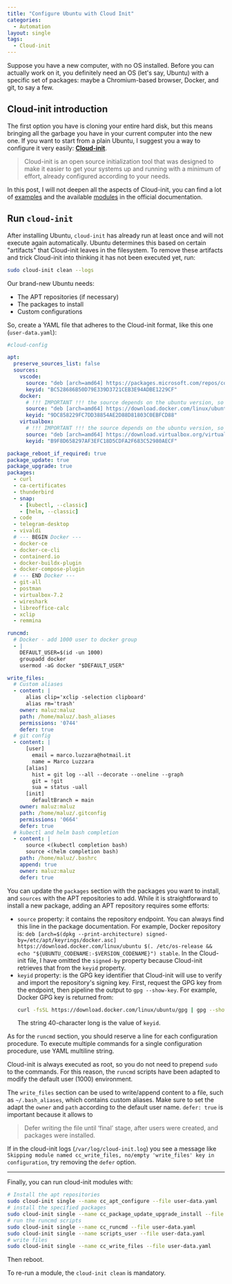 ```yaml
---
title: "Configure Ubuntu with Cloud Init"
categories:
  - Automation
layout: single
tags:
  - Cloud-init
---
```


Suppose you have a new computer, with no OS installed. Before you can actually work on it, you definitely need an OS (let's say, Ubuntu) with a specific set of packages: maybe a Chromium-based browser, Docker, and git, to say a few.

## Cloud-init introduction

The first option you have is cloning your entire hard disk, but this means bringing all the garbage you have in your current computer into the new one. If you want to start from a plain Ubuntu, I suggest you a way to configure it very easily: [**Cloud-init**](https://cloudinit.readthedocs.io/en/latest/explanation/introduction.html). 

> Cloud-init is an open source initialization tool that was designed to make it easier to get your systems up and running with a minimum of effort, already configured according to your needs.

In this post, I will not deepen all the aspects of Cloud-init, you can find a lot of [examples](https://cloudinit.readthedocs.io/en/latest/reference/examples.html) and the available [modules](https://cloudinit.readthedocs.io/en/latest/reference/modules.html) in the official documentation.

## Run `cloud-init`

After installing Ubuntu, `cloud-init` has already run at least once and will not execute again automatically. Ubuntu determines this based on certain "artifacts" that Cloud-init leaves in the filesystem. To remove these artifacts and trick Cloud-init into thinking it has not been executed yet, run:

```bash
sudo cloud-init clean --logs
```

Our brand-new Ubuntu needs:

- The APT repositories (if necessary)
- The packages to install
- Custom configurations

So, create a YAML file that adheres to the Cloud-init format, like this one (`user-data.yaml`):

```yaml
#cloud-config

apt:
  preserve_sources_list: false
  sources:
    vscode:
      source: "deb [arch=amd64] https://packages.microsoft.com/repos/code stable main"
      keyid: "BC528686B50D79E339D3721CEB3E94ADBE1229CF"
    docker:
      # !!! IMPORTANT !!! the source depends on the ubuntu version, so must be changed on a new major version
      source: "deb [arch=amd64] https://download.docker.com/linux/ubuntu noble stable"
      keyid: "9DC858229FC7DD38854AE2D88D81803C0EBFCD88"
    virtualbox:
      # !!! IMPORTANT !!! the source depends on the ubuntu version, so must be changed on a new major version
      source: "deb [arch=amd64] https://download.virtualbox.org/virtualbox/debian noble contrib"
      keyid: "B9F8D658297AF3EFC18D5CDFA2F683C52980AECF"

package_reboot_if_required: true
package_update: true
package_upgrade: true
packages:
  - curl
  - ca-certificates
  - thunderbird
  - snap:
    - [kubectl, --classic]
    - [helm, --classic]
  - code
  - telegram-desktop
  - vivaldi
  # --- BEGIN Docker ---
  - docker-ce
  - docker-ce-cli
  - containerd.io
  - docker-buildx-plugin
  - docker-compose-plugin
  # --- END Docker ---
  - git-all
  - postman
  - virtualbox-7.2
  - wireshark
  - libreoffice-calc
  - xclip
  - remmina

runcmd:
  # Docker - add 1000 user to docker group
  - |
    DEFAULT_USER=$(id -un 1000)
    groupadd docker
    usermod -aG docker "$DEFAULT_USER"

write_files:
  # Custom aliases
  - content: |
      alias clip='xclip -selection clipboard'
      alias rm='trash'
    owner: maluz:maluz
    path: /home/maluz/.bash_aliases
    permissions: '0744'
    defer: true
  # git config
  - content: |
      [user]
      	email = marco.luzzara@hotmail.it
      	name = Marco Luzzara
      [alias]
      	hist = git log --all --decorate --oneline --graph
      	git = !git
      	sua = status -uall
      [init]
      	defaultBranch = main
    owner: maluz:maluz
    path: /home/maluz/.gitconfig
    permissions: '0664'
    defer: true
  # kubectl and helm bash completion
  - content: |
      source <(kubectl completion bash)
      source <(helm completion bash)
    path: /home/maluz/.bashrc
    append: true
    owner: maluz:maluz
    defer: true
```

You can update the `packages` section with the packages you want to install, and `sources` with the APT repositories to add. While it is straightforward to install a new package, adding an APT repository requires some efforts:

- `source` property: it contains the repository endpoint. You can always find this line in the package documentation. For example, Docker repository is: `deb [arch=$(dpkg --print-architecture) signed-by=/etc/apt/keyrings/docker.asc] https://download.docker.com/linux/ubuntu $(. /etc/os-release && echo "${UBUNTU_CODENAME:-$VERSION_CODENAME}") stable`. In the Cloud-init file, I have omitted the `signed-by` property because Cloud-init retrieves that from the `keyid` property.
- `keyid` property: is the GPG key identifier that Cloud-init will use to verify and import the repository's signing key. First, request the GPG key from the endpoint, then pipeline the output to `gpg --show-key`. For example, Docker GPG key is returned from:
    ```bash
    curl -fsSL https://download.docker.com/linux/ubuntu/gpg | gpg --show-key
    ```
    The string 40-character long is the value of `keyid`.

As for the `runcmd` section, you should reserve a line for each configuration procedure. To execute multiple commands for a single configuration procedure, use YAML multiline string. 

Cloud-init is always executed as root, so you do not need to prepend `sudo` to the commands. For this reason, the `runcmd` scripts have been adapted to modify the default user (1000) environment.

The `write_files` section can be used to write/append content to a file, such as `~/.bash_aliases`, which contains custom aliases. Make sure to set the adapt the `owner` and `path` according to the default user name. `defer: true` is important because it allows to

> Defer writing the file until ‘final’ stage, after users were created, and packages were installed.

If in the cloud-init logs (`/var/log/cloud-init.log`) you see a message like `Skipping module named cc_write_files, no/empty 'write_files' key in configuration`, try removing the `defer` option.

---

Finally, you can run cloud-init modules with:

```bash
# Install the apt repositories
sudo cloud-init single --name cc_apt_configure --file user-data.yaml
# install the specified packages
sudo cloud-init single --name cc_package_update_upgrade_install --file user-data.yaml
# run the runcmd scripts
sudo cloud-init single --name cc_runcmd --file user-data.yaml
sudo cloud-init single --name scripts_user --file user-data.yaml
# write files
sudo cloud-init single --name cc_write_files --file user-data.yaml
```

Then reboot.

To re-run a module, the `cloud-init clean` is mandatory.

<script>
  Array.from(document.links)
    .filter(link => link.hostname != window.location.hostname)
    .forEach(link => link.target = '_blank');
</script>
